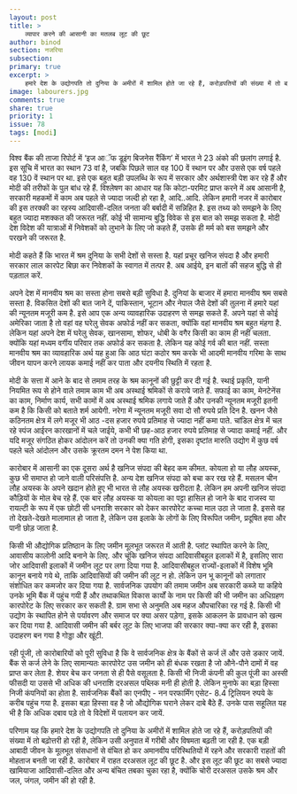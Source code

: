 ```yaml
---
layout: post
title: >
    व्यापार करने की आसानी का मतलब लूट की छूट
author: binod
section: नजरिया
subsection:
primary: true
excerpt: >
    हमारे देश के उद्योगपति तो दुनिया के अमीरों में शामिल होते जा रहे हैं, करोड़पतियों की संख्या में तो बढ़ोत्तरी हो रही है, लेकिन उसी अनुपात में गरीबी और विषमता बढ़ती जा रही है. कुल मिला कर 'इज आॅफ डूइंग बिजनेस' आदिवासी जमीन, जंगल और श्रम की लूट की छूट है.
image: labourers.jpg
comments: true
share: true
priority: 1
issue: 78
tags: [modi]
---
```


विश्व बैंक की ताजा रिपोर्ट में ‘इज आॅफ डूइंग बिजनेस रैंकिंग’ में भारत ने 23 अंको की छलांग लगाई है. इस सूचि में भारत का स्थान 73 वां है, जबकि पिछले साल वह 100 वें स्थान पर और उससे एक वर्ष पहले वह 130 वें स्थान पर था. इसे एक बहुत बड़ी उपलब्धि के रूप में सरकार और अर्थशास्त्री पेश कर रहे हैं और मोदी की तरीफों के पुल बांध रहे हैं. विश्लेषण का आधार यह कि कोटा-परमिट प्राप्त करने में अब आसानी है, सरकारी महकमों में काम अब पहले से ज्यादा जल्दी हो रहा है, आदि..आदि. लेकिन हमारी नजर में कारोबार की इस तरक्की का रहस्य आदिवासी-दलित जनता की बर्बादी में सन्निहित है. इस तथ्य को समझने के लिए बहुत ज्यादा मशक्कत की जरूरत नहीं. कोई भी सामान्य बुद्धि विवेक से इस बात को समझ सकता है. मोदी देश विदेश की यात्राओं में निवेशकों को लुभाने के लिए जो कहते हैं, उसके ही मर्म को बस समझने और परखने की जरूरत है.

मोदी कहते हैं कि भारत में श्रम दुनिया के सभी देशों से सस्ता है. यहां प्रचूर खनिज संपदा है और हमारी सरकार लाल कारपेट बिछा कर निवेशकों के स्वागत में तत्पर है. अब आईये, इन बातों की सहज बुद्धि से ही पड़ताल करें.

अपने देश में मानवीय श्रम का सस्ता होना सबसे बड़ी सुविधा है. दुनियां के बाजार में हमारा मानवीय श्रम सबसे सस्ता है. विकसित देशों की बात जाने दें, पाकिस्तान, भूटान और नेपाल जैसे देशों की तुलना में हमारे यहां की न्यूनतम मजूरी कम है. इसे आप एक अन्य व्यावहारिक उदाहरण से समझ सकते हैं. अपने यहां से कोई अमेरिका जाता है तो वहां वह घरेलु सेवक अफोर्ड नहीं कर सकता, क्योंकि वहां मानवीय श्रम बहुत मंहगा है. लेकिन यहां अपने देश में घरेलु सेवक, खानसामा, शोफर, धोबी के वगैर किसी का काम ही नहीं चलता. क्योंकि यहां मध्यम वर्गीय परिवार तक अफोर्ड कर सकता है. लेकिन यह कोई गर्व की बात नहीं. सस्ता मानवीय श्रम का व्यावहारिक अर्थ यह हुआ कि आठ घंटा कठोर श्रम करके भी आदमी मानवीय गरिमा के साथ जीवन यापन करने लायक कमाई नहीं कर पाता और दयनीय स्थिति में रहता है.

मोदी के सत्ता में आने के बाद से तमाम तरह के श्रम कानूनों की छुट्टी कर दी गई है. स्थाई प्रकृति, यानी नियमित रूप से होने वाले तमाम काम भी अब अस्थाई श्रमिकों से कराये जाते हैं. सफाई का काम, मेनटेनेंस का काम, निर्माण कार्य, सभी कामों में अब अस्थाई श्रमिक लगाये जाते हैं और उनकी न्यूनतम मजूरी इतनी कम है कि किसी को बताते शर्म आयेगी. नरेगा में न्यूनतम मजूरी सवा दो सौ रुपये प्रति दिन है. खनन जैसे कठिनतम क्षेत्र में लगे मजूर भी आठ -दस हजार रुपये प्रतिमाह से ज्यादा नहीं कमा पाते. चांडिल क्षेत्र में चल रहे स्पंज आईरन कारखानों में चले जाईये, कभी भी छह-आठ हजार रुपये प्रतिमाह से ज्यादा कमाई नहीं. और यदि मजूर संगठित होकर आंदोलन करें तो उनकी क्या गति होगी, इसका दृष्टांत मारुति उद्योग में कुछ वर्ष पहले चले आंदोलन और उसके क्रूरतम दमन ने पेश किया था.

कारोबार में आसानी का एक दूसरा अर्थ है खनिज संपदा की बेहद कम कीमत. कोयला हो या लौह अयस्क, कुछ भी समाप्त हो जाने वाली परिसंपत्ति है. अन्य देश खनिज संपदा को बचा कर रख रहे हैं. मसलन चीन लौह अयस्क के अपने खदान होते हुए भी भारत से लौह अयस्क खरीदता है. लेकिन हम अपनी खनिज संपदा कौड़ियों के मोल बेच रहे हैं. एक बार लौह अयस्क या कोयला का पट्टा हासिल हो जाने के बाद राजस्व या रायल्टी के रूप में एक छोटी सी धनराशि सरकार को देकर कारपोरेट कच्चा माल उठा ले जाता है. इससे वह तो देखते-देखते मालामाल हो जाता है, लेकिन उस इलाके के लोगों के लिए विरूपित जमीन, प्रदूषित हवा और पानी छोड़ जाता है.

किसी भी औद्योगिक प्रतिष्ठान के लिए जमीन मूलभूत जरूरत में आती है. प्लांट स्थापित करने के लिए, आवासीय कालोनी आदि बनाने के लिए. और चूंकि खनिज संपदा आदिवासीबहुल इलाकों में है, इसलिए सारा जोर आदिवासी इलाकों में जमीन लूट पर लगा दिया गया है. आदिवासीबहुल राज्यों-इलाकों में विशेष भूमि कानून बनाये गये थे, ताकि आदिवासियों की जमीन की लूट न हो. लेकिन उन भू कानूनों को लगातार संशोधित कर कमजोर कर दिया गया है. सार्वजनिक उपयोग की तमाम जमीन अब सरकारी कब्जे या कहिये उनके भूमि बैंक में पहुंच गयी हैं और तथाकथित विकास कार्यों के नाम पर किसी की भी जमीन का अधिग्रहण कारपोरेट के लिए सरकार कर सकती है. ग्राम सभा से अनुमति अब महज औपचारिका रह गई है. किसी भी उद्योग के स्थापित होने से पर्यावरण और समाज पर क्या असर पड़ेगा, इसके आकलन के प्रावधान को खत्म कर दिया गया है. आदिवासी जमीन की बर्बर लूट के लिए भाजपा की सरकार क्या-क्या कर रही है, इसका उदाहरण बन गया है गोड्डा और खूंटी.

रही पूंजी, तो कारोबारियों को पूरी सुविधा है कि वे सार्वजनिक क्षेत्र के बैंकों से कर्ज लें और उसे डकार जायें. बैंक से कर्ज लेने के लिए सामान्यतः कारपोरेट उस जमीन को ही बंधक रखता है जो औने-पौने दामों में वह प्राप्त कर लेता है. शेयर बेच कर जनता से ही पैसे वसूलता है. किसी भी निजी कंपनी की कुल पूंजी का अस्सी फीसदी या उससे भी अधिक की धनराशि दरअसल पब्लिक मनी ही होती है. लेकिन मुनाफे का बड़ा हिस्सा निजी कंपनियों का होता है. सार्वजनिक बैंकों का एनपीए - नन परफार्मिंग एसेट-  8.4 ट्रिलियन रुपये के करीब पहुंच गया है. इसका बड़ा हिस्सा वह है जो औद्योगिक घराने लेकर दाबे बैठे हैं. उनके पास सहूलित यह भी है कि अधिक दबाव पड़े तो वे विदेशों में पलायन कर जायें.

परिणाम यह कि हमारे देश के उद्योगपति तो दुनिया के अमीरों में शामिल होते जा रहे हैं, करोड़पतियों की संख्या में तो बढ़ोत्तरी हो रही है, लेकिन उसी अनुपात में गरीबी और विषमता बढ़ती जा रही है. एक बड़ी आबादी जीवन के मूलभूत संसधानों से वंचित हो कर अमानवीय परिस्थितियों में रहने और सरकारी राहतों की मोहताज बनती जा रही है. कारोबार में राहत दरअसल लूट की छूट है. और इस लूट की छूट का सबसे ज्यादा खामियाजा आदिवासी-दलित और अन्य बंचित तबका चुका रहा है, क्योंकि चोरी दरअसल उसके श्रम और जल, जंगल, जमीन की हो रही है.